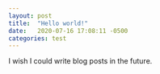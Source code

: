 ```yaml
---
layout: post
title:  "Hello world!"
date:   2020-07-16 17:08:11 -0500
categories: test
---
```

I wish I could write blog posts in the future.

